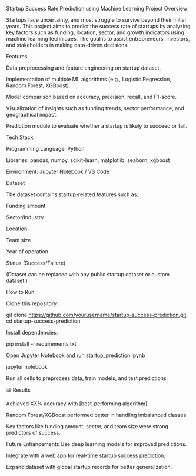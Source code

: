Startup Success Rate Prediction using Machine Learning
Project Overview

Startups face uncertainty, and most struggle to survive beyond their initial years. This project aims to predict the success rate of startups by analyzing key factors such as funding, location, sector, and growth indicators using machine learning techniques. The goal is to assist entrepreneurs, investors, and stakeholders in making data-driven decisions.

Features

Data preprocessing and feature engineering on startup dataset.

Implementation of multiple ML algorithms (e.g., Logistic Regression, Random Forest, XGBoost).

Model comparison based on accuracy, precision, recall, and F1-score.

Visualization of insights such as funding trends, sector performance, and geographical impact.

Prediction module to evaluate whether a startup is likely to succeed or fail.

Tech Stack

Programming Language: Python

Libraries: pandas, numpy, scikit-learn, matplotlib, seaborn, xgboost

Environment: Jupyter Notebook / VS Code

Dataset

The dataset contains startup-related features such as:

Funding amount

Sector/Industry

Location

Team size

Year of operation

Status (Success/Failure)

(Dataset can be replaced with any public startup dataset or custom dataset.)

How to Run

Clone this repository:

git clone https://github.com/yourusername/startup-success-prediction.git
cd startup-success-prediction


Install dependencies:

pip install -r requirements.txt


Open Jupyter Notebook and run startup_prediction.ipynb

jupyter notebook


Run all cells to preprocess data, train models, and test predictions.

📊 Results

Achieved XX% accuracy with [best-performing algorithm].

Random Forest/XGBoost performed better in handling imbalanced classes.

Key factors like funding amount, sector, and team size were strong predictors of success.

Future Enhancements
Use deep learning models for improved predictions.

Integrate with a web app for real-time startup success prediction.

Expand dataset with global startup records for better generalization.
